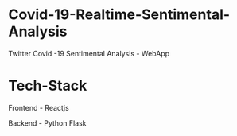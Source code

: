 # Covid-19-Realtime-Sentimental-Analysis

Twitter Covid -19  Sentimental Analysis - WebApp

# Tech-Stack

Frontend - Reactjs

Backend - Python Flask

